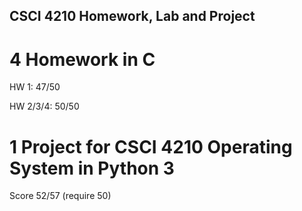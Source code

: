 ## CSCI 4210 Homework, Lab and Project

# 4 Homework in C

HW 1: 47/50

HW 2/3/4: 50/50

# 1 Project for CSCI 4210 Operating System in Python 3

Score 52/57 (require 50)
